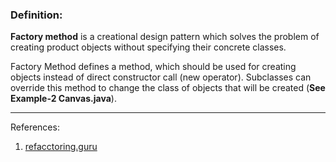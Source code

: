 ### Definition:
**Factory method** is a creational design pattern which solves the problem of
 creating product objects without specifying their concrete classes.

Factory Method defines a method, which should be used for creating objects instead
of direct constructor call (new operator). Subclasses can override this method to
change the class of objects that will be created (**See Example-2 Canvas.java**).

---
References:
1. [refacctoring.guru](https://refactoring.guru/design-patterns/factory-method/java/)
